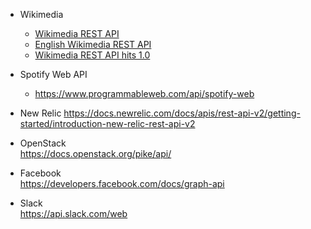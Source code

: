 - Wikimedia
  - [Wikimedia REST API](https://www.mediawiki.org/wiki/REST_API)
  - [English Wikimedia REST API](https://en.wikipedia.org/api/rest_v1/)
  - [Wikimedia REST API hits 1.0](https://blog.wikimedia.org/2017/04/06/wikimedia-rest-api/)

- Spotify Web API
  - https://www.programmableweb.com/api/spotify-web

- New Relic
https://docs.newrelic.com/docs/apis/rest-api-v2/getting-started/introduction-new-relic-rest-api-v2

- OpenStack  
https://docs.openstack.org/pike/api/

- Facebook  
https://developers.facebook.com/docs/graph-api

- Slack  
https://api.slack.com/web  
